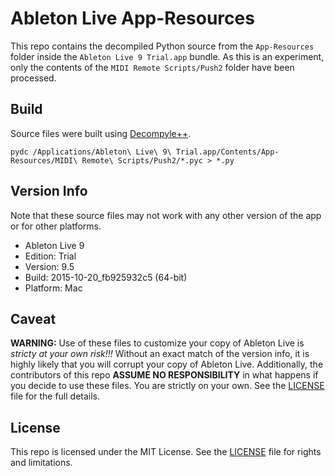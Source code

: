 # Ableton Live App-Resources

This repo contains the decompiled Python source from the `App-Resources` folder inside the `Ableton Live 9 Trial.app` bundle. As this is an experiment, only the contents of the `MIDI Remote Scripts/Push2` folder have been processed.

## Build

Source files were built using [Decompyle++](https://github.com/zrax/pycdc).

```
pydc /Applications/Ableton\ Live\ 9\ Trial.app/Contents/App-Resources/MIDI\ Remote\ Scripts/Push2/*.pyc > *.py
```

## Version Info

Note that these source files may not work with any other version of the app or for other platforms.

- Ableton Live 9
- Edition: Trial
- Version: 9.5
- Build: 2015-10-20_fb925932c5 (64-bit)
- Platform: Mac

## Caveat

**WARNING:** Use of these files to customize your copy of Ableton Live is _stricty at your own risk!!!_ Without an exact match of the version info, it is highly likely that you will corrupt your copy of Ableton Live. Additionally, the contributors of this repo **ASSUME NO RESPONSIBILITY** in what happens if you decide to use these files. You are strictly on your own. See the [LICENSE](LICENSE.md) file for the full details.

## License

This repo is licensed under the MIT License. See the [LICENSE](LICENSE.md) file for rights and limitations.
